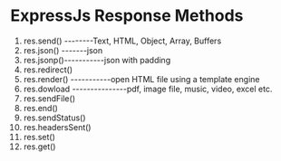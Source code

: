 # ExpressJs Response Methods

1. res.send() --------Text, HTML, Object, Array, Buffers
2. res.json() -------json
3. res.jsonp()-----------json with padding
4. res.redirect()
5. res.render() -----------open HTML file using a template engine
6. res.dowload ---------------pdf, image file, music, video, excel etc.
7. res.sendFile()
8. res.end()
9. res.sendStatus()
10. res.headersSent()
11. res.set()
12. res.get()
